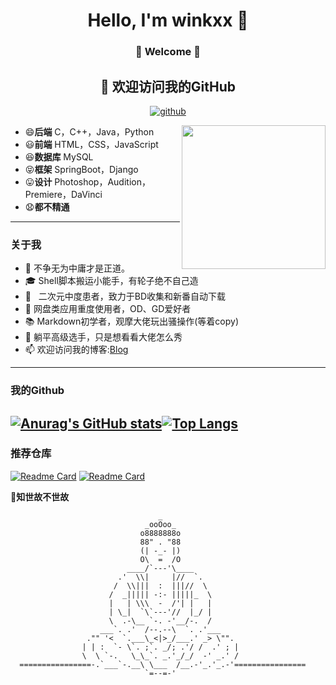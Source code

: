 <h1 align="center"> Hello, I'm winkxx 👋 </h1>
<h3 align="center">🚀 Welcome 🚀</h3>

<h2 align="center">👋 欢迎访问我的GitHub</h2>
<p align="center">
  <a href="https://github.com/eternidad33"><img src="https://img.shields.io/badge/GitHub-ff79c6" alt="github"></a>
</p>

<img align='right' src="https://i.loli.net/2021/03/06/PFhekIldzpvcTyJ.jpg" width="230">

- 😄**后端** C，C++，Java，Python
- 😃**前端** HTML，CSS，JavaScript
- 😆**数据库** MySQL
- 😝**框架** SpringBoot，Django
- 😛**设计** Photoshop，Audition，Premiere，DaVinci
- 😧**都不精通**
---
### 关于我

- 🤔 不争无为中庸才是正道。
- 🎓  Shell脚本搬运小能手，有轮子绝不自己造
- 🌱 &nbsp; 二次元中度患者，致力于BD收集和新番自动下载
- 🔭 网盘类应用重度使用者，OD、GD爱好者
- 📚 Markdown初学者，观摩大佬玩出骚操作(等着copy)
- 👯 躺平高级选手，只是想看看大佬怎么秀
- 📫 欢迎访问我的博客:[Blog](http://wink.winkxrq.tk/)
---
### 我的Github
[![Anurag's GitHub stats](https://github-readme-stats.vercel.app/api?username=winkxx&show_icons=true)]()[![Top Langs](https://github-readme-stats.vercel.app/api/top-langs/?username=winkxx)](wcyhttps://github.com/anuraghazra/github-readme-stats)
---
### 推荐仓库

[![Readme Card](https://github-readme-stats.vercel.app/api/pin/?username=winkxx&repo=winkxx)]()
[![Readme Card](https://github-readme-stats.vercel.app/api/pin/?username=winkxx&repo=plz-download)]()


**🙏知世故不世故**

```
                                 _                                  
                              _ooOoo_                               
                             o8888888o                              
                             88" . "88                              
                             (| -_- |)                              
                             O\  =  /O                              
                          ____/`---'\____                           
                        .'  \\|     |//  `.                         
                       /  \\|||  :  |||//  \                        
                      /  _||||| -:- |||||_  \                       
                      |   | \\\  -  /'| |   |                       
                      | \_|  `\`---'//  |_/ |                       
                      \  .-\__ `-. -'__/-.  /                       
                    ___`. .'  /--.--\  `. .'___                     
                 ."" '<  `.___\_<|>_/___.' _> \"".                  
                | | :  `- \`. ;`. _/; .'/ /  .' ; |           
                \  \ `-.   \_\_`. _.'_/_/  -' _.' /                 
  ================-.`___`-.__\ \___  /__.-'_.'_.-'================  
                              `=--=-'                            
```
